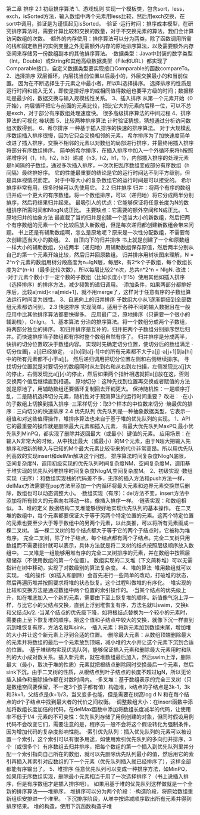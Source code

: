 第二章 排序
2.1 初级排序算法
  1、游戏规则
  实现一个模板类，包含sort，less，exch，isSorted方法，输入数组中两个元素用less比较，然后用exch交换，在sort中调用，验证是为谨慎起见isSorted。
  ·验证
  ·运行时间：排序成本模型，在研究排序算法时，需要计算比较和交换的数量，对于不交换元素的算法，我们会计算访问数组的次数。
  ·额外的内存使用：排序算法可以分为两类，除了函数调用所需的栈和固定数目的实例变量之外无需额外内存的原地排序算法，以及需要额外内存空间来存储另一份数组副本的其他排序算法。
  ·数据类型：Java中封装的数字类型（Int，Double）或String和其他高级数据类型（File和URL）都实现了Comparable接口，自定义数据类型要实现接口Comparable的函数compareTo。
  2、选择排序
  双层循环，内层找当前位置以后最小的，外层交换最小的和当前位置。
  因为在不断选择生于元素之中最小者，所以叫选择排序。
  选择排序的性质是运行时间和输入无关，即使是排好序的或相同值得数组也要平方级的时间；数据移动是最少的，数据交换与输入规模线性关系。
  3、插入排序
  从第一个元素开始（0开始），内层循环把它与前面的元素比较，把比它大的元素向后移一位，可以不总是exch，对于部分有序数组处理速度快。
  很多高级排序算法的中间过程
  4、排序算法的可视化
  棒状图
  5、比较两种排序算法
  计时验证猜想，猜想通过分析访问数组次数得到。
  6、希尔排序
  一种基于插入排序的快速的排序算法。
  对于大规模乱序数组插入排序很慢，因为它只会交换相邻的元素，
  希尔排序为了加快速度简单改进了插入排序，交换不相邻的元素以对数组的局部进行排序，并最终用插入排序将部分有序数组排序。
  简单的希尔排序，在插入排序中加入一个外循环来将h按照递增序列（1，h1，h2，h3）递减（h3，h2，h1，1），内部插入排序的处理元素是h间隔的子数组，通过多次插入排序，一次次把乱序数组变成部分有序数组（h间隔）最终排好序。
  它的性能最重要的结论是它的运行时间达不到平方级别，但是具体视情况而定。
  对于中等大小的复杂数组它的运行时间是可以接受的。
  希尔排序非常有用，很多时候可以先使用它。
2.2 归并排序
  归并：将两个有序的数组归并成一个更大的有序数组。将一个数组排序，可以（递归地）将它分成两半分别排序，然后将结果归并起来。
  最吸引人的优点：它能够保证将任意长度为N的数组排序所需时间和NlogN成正比。
  主要缺点：它需要的额外空间和N成正比。
  1、原地归并的抽象方法
  最直截了当的归并是创建一个适当大小的新数组，然后把两个有序数组的元素一个个比较后放入新数组，但是每次递归都创建新数组会带来问题。
  书上还是有辅助数组啊，怎么是原地呢？原来是一次性分配数组，不需要每次创建适当大小的数组。
  2、自顶向下的归并排序
  书上就是创建了一个和原数组一样大小的辅助数组，分成两半（递归地）用辅助数组保存原值，然后两半分别从自己的第一个元素开始比较，然后归并回原数组。
  归并排序用树状图来理解，N = 2^n个元素的数组用树分段高度为n=lgN层，每层k，有2^k个子数组，每个数组长度为2^(n-k)（最多比较次数），所以每层比较2^n次，总共n*2^n = NlgN.
  改进：
  ·对于元素个数小于一定个数的子数组（比如长度小于15）使用其他如插入排序（选择排序）的排序方法，减少频繁的递归调用。
  ·添加条件，如果两部分都排好序后，比较a[mid]<=a[mid+1]，就不用merge了，这样对于任意有序的子数组算法运行时间变为线性。
  3、自底向上的归并排序
  子数组大小从1逐渐翻倍到全部数组元素都访问到。
2.3 快速排序
  实现简单，适用于各种不同的输入数据且在一般应用中比其他排序算法都要快得多。
  应用最广泛，原地排序（只需要一个很小的辅助栈），Onlgn。
  1、基本算法
  分治的排序算法。将一个数组分成两个子数组，将两部分独立的排序。
  和归并排序是互补的，归并把两个子数组分别排序然后归并。而快速排序当子数组都有序时整个数组自然有序了。
  归并排序是分成两半，快排的切分位置取决于数组内容。
  实现时先确定切分位置，使切分后的数组满足
  ·切分位置j，a[j]已经排定，
  ·a[lo]到a[j-1]中的所有元素都不大于a[j]
  ·a[j+1]到a[hi]中的所有元素都不小于a[j]。
  然后递归调用把切分位置左侧和右侧继续排序。
  寻找切分位置就是对要切分的数组同时从左到右和从右到左扫描，左侧发现比a[j]大的停止，右侧发现比a[j]小的停止，然后如果两个指针相遇就把a[j]放在这，否则交换两个值后继续直到相遇。
  原地切分：这种先找到位置再交换或者赋值的方法就是原地了，用辅助数组还要循环复制回去开销更大。
  保持随机性：一是顺序打乱，二是随机选择切分元素，随机性对于预测算法的运行时间重要？
  改进：
  ·在小的子数组上切换到插入排序
  ·三采样切分：取3个样本的中位数来切分
  ·熵最优的排序：三向切分的快速排序
2.4 优先队列
  优先队列是一种抽象数据类型，它表示一组值和对这些值得操作，堆排序算法也来自于基于堆的优先队列的实现。
  1、API
  它的最重要的操作就是删除最大元素和插入元素，
  有最大优先队列MaxPQ,最小优先队列MinPQ，都实现了删除并返回最大（或最小）键值的元素。
  应用场景：在输入N非常大的时候，从中找出最大（或最小）的M个元素，由于N超大把输入先排序和把新的输入与已知的M个最大元素比较带来的代价非常高昂。所以用优先队列高效的实现insert和delMin解决这个问题。
  排序算法时间复杂度NlogN底限，空间复杂度N，调用初级实现的优先队列时间复杂度NM，空间复杂度M，调用基于堆实现的优先队列堆排序时间复杂度NlogM,空间复杂度M。
  2、初级实现
  ·数组实现（无序）：和数组实现栈的代码差不多，无序的插入方法和push方法一样，delMax方法需要在pop方法里添加一个内循环将最大元素和边界元素交换然后删除，数组也可以动态调整大小。
  ·数组实现（有序）：del方法不变，insert方法中添加将所有较大的元素向右移动一格，像插入排序一样。
  ·链表实现：和数组相似。
  3、堆的定义
  数据结构二叉堆能够很好地实现优先队列的基本操作。
  在二叉堆的数组中，每个元素都要保证大于等于另两个特定位置的元素。这两个特定位置的元素也要至少大于等于数组中的另两个元素，以此类推，可以将所有元素画成一棵二叉树。
  当一棵二叉树的每个结点都大于等于它的两个子结点时，它被称为堆有序。
  完全二叉树，除了叶子结点，每个结点都有两个子结点。完全二叉树只用数组而不需要指针就可以表示，具体方法就是将二叉树的结点按照层级顺序放入数组中。
  二叉堆是一组能够用堆有序的完全二叉树排序的元素，并在数组中按照层级储存（不使用数组的第一个位置）。
  数组实现的二叉堆（下文简称堆）可以无需指针在树中移动，实现了对数级别的算法复杂度。
  4、堆的算法
  ·堆用数组就可以实现，
  ·堆的操作（如插入和删除）会首先进行一些简单的改动，打破堆的状态，然后再遍历堆并按照要求将堆的状态恢复。这个过程叫做堆的有序化。
  ·堆实现的比较和交换方法是通过数组中两个位置的索引操作的。
  ·当某个结点的优先级上升，如在堆底加入一个新的元素，需要由下至上恢复堆的顺序。新值像气泡上浮一样，与比它小的父结点交换，直到上浮到堆恢复有序，方法名就叫swim，交换k和父结点k/2.
  ·当某个结点的优先级下降，如将根结点替换为一个较小的元素时，需要由上至下恢复堆的顺序。把这个值和子结点中较大的交换，就像下沉一样直到沉到堆恢复有序，方法名就叫sink，
  ·插入元素：将新元素加到数组末尾，增加堆的大小并让这个新元素上浮到合适的位置。
  ·删除最大元素：从数组顶端删除最大的元素并将数组的最后一个元素放到顶端，减小堆的大小并让这个元素下沉到合适的位置。
  ·基于堆结构实现优先队列，能够保证插入元素和删除最大元素用时和队列的大小成对数关系。插入新元素，就在堆数组最后加入，然后swim上浮，删除最大（最小，取决于堆的性质）元素就把根结点删除同时交换最后一个元素，然后sink下沉，由于二叉树的性质，从根结点到叶子结点的长度不超过lgN，所以无论插入操作和删除操作都在对数时间内。
  ·多叉堆：基于数组表示的完全三叉树（只是数组空间要保留，不一定3个孩子都有值）构造堆，k结点的子结点是3k-1，3k和3k+1，父结点是(k+1)/3，当叉变多也能，但是需要在树高log d N 和在每个结点的d个子结点中找到最大者的代价之间权衡。
  ·调整数组大小：在insert函数中添加将数组长度加倍的代码，在delMax函数中添加将数组长度减半的代码，让使用率不低于1/4
  ·元素的不可变性：优先队列存储了用例创建的对象，但同时假设用例代码不会改变它们，需要注意的是，程序员一般不会将这个假设转化为强制条件，因为增加代码的复杂度影响性能。
  ·索引优先队列：插入优先队列的元素可以被设置一个索引，这个索引可以有很多用途，如使用索引优先队列的多向归并排序，3个（或很多个）有序数组去归并排序，把每个数组的第一个插入到优先队列里并分配一个索引指向自己所在的数组，就可以先删除优先队列最小的值，然后用它的索引再插入其索引对应数组的下一个元素（优先队列插入就已经排序了），这样全部都能有序输出了。
  5、堆排序
  任意优先队列可以变成一种排序方法，如MinPQ，如果用无序数组实现，删除最小元素相当于用了一次选择排序？（书上说插入排序，但是有序数组才是插入排序吧）。
  如果用基于堆的优先队列这样做就是一个全新的排序算法——堆排序。
  堆排序可以分为两个阶段：
  ·构造阶段，将原始数组重新组织安排进一个堆里。
  ·下沉排序阶段，从堆中按递减顺序取出所有元素并得到排序结果。
  堆的构造，使用下沉函数构造子堆
